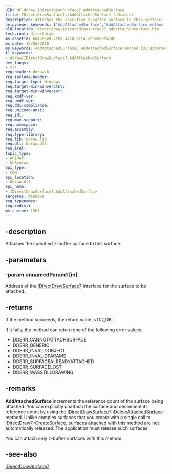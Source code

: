```yaml
---
UID: NF:ddraw.IDirectDrawSurface7.AddAttachedSurface
title: IDirectDrawSurface7::AddAttachedSurface (ddraw.h)
description: Attaches the specified z-buffer surface to this surface.
helpviewer_keywords: ["AddAttachedSurface","AddAttachedSurface method [DirectDraw]","AddAttachedSurface method [DirectDraw]","IDirectDrawSurface7 interface","IDirectDrawSurface7 interface [DirectDraw]","AddAttachedSurface method","IDirectDrawSurface7.AddAttachedSurface","IDirectDrawSurface7::AddAttachedSurface","ddraw/IDirectDrawSurface7::AddAttachedSurface","directdraw.idirectdrawsurface7_addattachedsurface"]
old-location: directdraw\idirectdrawsurface7_addattachedsurface.htm
tech.root: directdraw
ms.assetid: 6d42c5ed-7f05-4450-b1f4-cb9ee6efa7d9
ms.date: 12/05/2018
ms.keywords: AddAttachedSurface, AddAttachedSurface method [DirectDraw], AddAttachedSurface method [DirectDraw],IDirectDrawSurface7 interface, IDirectDrawSurface7 interface [DirectDraw],AddAttachedSurface method, IDirectDrawSurface7.AddAttachedSurface, IDirectDrawSurface7::AddAttachedSurface, ddraw/IDirectDrawSurface7::AddAttachedSurface, directdraw.idirectdrawsurface7_addattachedsurface
f1_keywords:
- ddraw/IDirectDrawSurface7.AddAttachedSurface
dev_langs:
- c++
req.header: ddraw.h
req.include-header: 
req.target-type: Windows
req.target-min-winverclnt: 
req.target-min-winversvr: 
req.kmdf-ver: 
req.umdf-ver: 
req.ddi-compliance: 
req.unicode-ansi: 
req.idl: 
req.max-support: 
req.namespace: 
req.assembly: 
req.type-library: 
req.lib: Ddraw.lib
req.dll: Ddraw.dll
req.irql: 
topic_type:
- APIRef
- kbSyntax
api_type:
- COM
api_location:
- Ddraw.dll
api_name:
- IDirectDrawSurface7.AddAttachedSurface
targetos: Windows
req.typenames: 
req.redist: 
ms.custom: 19H1
---
```


## -description

Attaches the specified z-buffer surface to this surface.

## -parameters

### -param unnamedParam1 [in]

Address of the <a href="/windows/desktop/api/ddraw/nn-ddraw-idirectdrawsurface7">IDirectDrawSurface7</a> interface for the surface to be attached.

## -returns



If the method succeeds, the return value is DD_OK.



If it fails, the method can return one of the following error values:

<ul>
<li>DDERR_CANNOTATTACHSURFACE</li>
<li>DDERR_GENERIC</li>
<li>DDERR_INVALIDOBJECT</li>
<li>DDERR_INVALIDPARAMS</li>
<li>DDERR_SURFACEALREADYATTACHED</li>
<li>DDERR_SURFACELOST</li>
<li>DDERR_WASSTILLDRAWING</li>
</ul>



## -remarks



<b>AddAttachedSurface</b> increments the reference count of the surface being attached. You can explicitly unattach the surface and decrement its reference count by using the <a href="/windows/desktop/api/ddraw/nf-ddraw-idirectdrawsurface7-deleteattachedsurface">IDirectDrawSurface7::DeleteAttachedSurface</a> method. Unlike complex surfaces that you create with a single call to <a href="/windows/desktop/api/ddraw/nf-ddraw-idirectdraw7-createsurface">IDirectDraw7::CreateSurface</a>, surfaces attached with this method are not automatically released. The application must release such surfaces.

You can attach only z-buffer surfaces with this method.






## -see-also




<a href="/windows/desktop/api/ddraw/nn-ddraw-idirectdrawsurface7">IDirectDrawSurface7</a>
 

 
